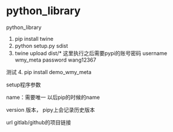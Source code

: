# python_library
python_library

 
1. pip install  twine
2. python setup.py sdist　
3. twine upload dist/*
这里执行之后需要pypi的账号密码
username wmy_meta
password wang12367

测试
4. pip install  demo_wmy_meta


setup程序参数

name：需要唯一  以后pip的时候的name

version  版本，  pipy上会记录历史版本

url  gitlab/github的项目链接


